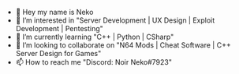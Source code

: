 - 👋 Hey my name is Neko
- 👀 I’m interested in "Server Development | UX Design | Exploit Development | Pentesting"
- 🌱 I’m currently learning "C++ | Python | CSharp"
- 💞️ I’m looking to collaborate on "N64 Mods | Cheat Software | C++ Server Design for Games"
- 📫 How to reach me "Discord: Noir Neko#7923"

<!---
angelicneko/angelicneko is a ✨ special ✨ repository because its `README.md` (this file) appears on your GitHub profile.
You can click the Preview link to take a look at your changes.
--->
